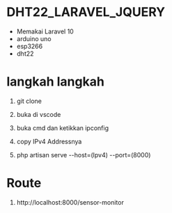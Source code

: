 # DHT22_LARAVEL_JQUERY

- Memakai Laravel 10
- arduino uno
- esp3266
- dht22

# langkah langkah

1. git clone 

2. buka di vscode

3. buka cmd dan ketikkan ipconfig

4. copy IPv4 Addressnya

5. php artisan serve --host=(Ipv4) --port=(8000)

# Route

1. http://localhost:8000/sensor-monitor
